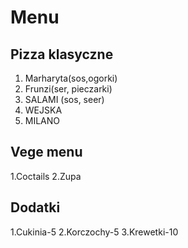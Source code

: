 # Menu

## Pizza klasyczne 
1. Marharyta(sos,ogorki)
2. Frunzi(ser, pieczarki)
3. SALAMI (sos, seer)
4. WEJSKA
5. MILANO

## Vege menu 
1.Coctails
2.Zupa

## Dodatki
1.Cukinia-5
2.Korczochy-5
3.Krewetki-10
